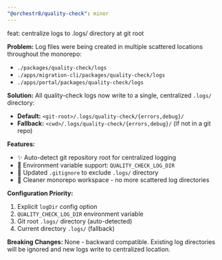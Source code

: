 ```yaml
---
"@orchestr8/quality-check": minor
---
```


feat: centralize logs to .logs/ directory at git root

**Problem:**
Log files were being created in multiple scattered locations throughout the monorepo:
- `./packages/quality-check/logs`
- `./apps/migration-cli/packages/quality-check/logs`  
- `./apps/portal/packages/quality-check/logs`

**Solution:**
All quality-check logs now write to a single, centralized `.logs/` directory:
- **Default:** `<git-root>/.logs/quality-check/{errors,debug}/`
- **Fallback:** `<cwd>/.logs/quality-check/{errors,debug}/` (if not in a git repo)

**Features:**
- ✨ Auto-detect git repository root for centralized logging
- 🔧 Environment variable support: `QUALITY_CHECK_LOG_DIR`
- 📝 Updated `.gitignore` to exclude `.logs/` directory
- 🧹 Cleaner monorepo workspace - no more scattered log directories

**Configuration Priority:**
1. Explicit `logDir` config option
2. `QUALITY_CHECK_LOG_DIR` environment variable  
3. Git root `.logs/` directory (auto-detected)
4. Current directory `.logs/` (fallback)

**Breaking Changes:**
None - backward compatible. Existing log directories will be ignored and new logs write to centralized location.
